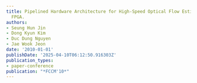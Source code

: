 ```yaml
---
title: Pipelined Hardware Architecture for High-Speed Optical Flow Estimation Using
  FPGA.
authors:
- Seung Hun Jin
- Dong Kyun Kim
- Duc Dung Nguyen
- Jae Wook Jeon
date: '2010-01-01'
publishDate: '2025-04-10T06:12:50.916303Z'
publication_types:
- paper-conference
publication: "*FCCM'10*"
---
```

